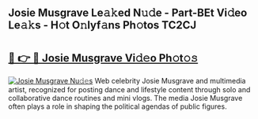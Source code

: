 ## Josie Musgrave Le𝚊𝚔ed N𝚞𝚍e - Part-BEt Vi𝚍eo Le𝚊𝚔s - H𝚘t O𝚗lyf𝚊ns Ph𝚘tos TC2CJ

# <h2><a href="http://hf30y4u.feru.top/?c=Josie+Musgrave">🔗 👉 🔴 Josie Musgrave Vi𝚍𝚎o Ph𝚘t𝚘𝚜</a></h2>

[![Josie Musgrave Nu𝚍𝚎s](https://i.imgur.com/0TWrTi3.gif)](http://hf30y4u.feru.top/?c=Josie+Musgrave)
Web celebrity Josie Musgrave and multimedia artist, recognized for posting dance and lifestyle content through solo and collaborative dance routines and mini vlogs. The media Josie Musgrave often plays a role in shaping the political agendas of public figures. 
